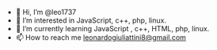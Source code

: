 - 👋 Hi, I’m @leo1737
- 👀 I’m interested in  JavaScript,  c++, php, linux.
- 🌱 I’m currently learning  JavaScript , c++, HTML, php, linux.
- 📫 How to reach me leonardogiuliattini8@gmail.com

<!---
leo1737/leo1737 is a ✨ special ✨ repository because its `README.md` (this file) appears on your GitHub profile.
You can click the Preview link to take a look at your changes.
--->
